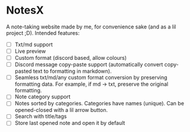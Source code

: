# NotesX

A note-taking website made by me, for convenience sake (and as a lil project ;D). Intended features:
- [ ] Txt/md support 
- [ ] Live preview
- [ ] Custom format (discord based, allow colours)
- [ ] Discord message copy-paste support (automatically convert copy-pasted text to formatting in markdown).
- [ ] Seamless txt/md/any custom format conversion by preserving formatting data. For example, if md -> txt, preserve the original formatting.
- [ ] Note category support
- [ ] Notes sorted by categories. Categories have names (unique). Can be opened-closed with a lil arrow button. 
- [ ] Search with title/tags
- [ ] Store last opened note and open it by default
